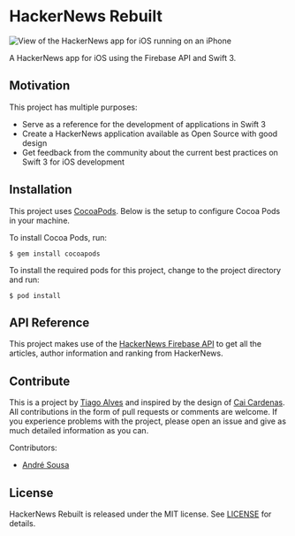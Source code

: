 # HackerNews Rebuilt

![View of the HackerNews app for iOS running on an iPhone](http://i.imgur.com/n5jkOfJ.jpg)

A HackerNews app for iOS using the Firebase API and Swift 3.

## Motivation

This project has multiple purposes:
* Serve as a reference for the development of applications in Swift 3
* Create a HackerNews application available as Open Source with good design
* Get feedback from the community about the current best practices on Swift 3 for iOS development

## Installation

This project uses [CocoaPods](https://cocoapods.org). Below is the setup to configure Cocoa Pods in your machine.

To install Cocoa Pods, run:
```
$ gem install cocoapods
```

To install the required pods for this project, change to the project directory and run:
```
$ pod install
```

## API Reference

This project makes use of the [HackerNews Firebase API](https://github.com/HackerNews/API) to get all the articles, author information and ranking from HackerNews.

## Contribute

This is a project by [Tiago Alves](https://twitter.com/alvesjtiago/) and inspired by the design of [Cai Cardenas](https://dribbble.com/shots/2057590-Hacker-News-iPhone-App). All contributions in the form of pull requests or comments are welcome. If you experience problems with the project, please open an issue and give as much detailed information as you can.

Contributors:
* [André Sousa](https://twitter.com/_andre_sousa)

## License

HackerNews Rebuilt is released under the MIT license. See [LICENSE](LICENSE) for details.